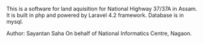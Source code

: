 This is a software for land aquisition for National Highway 37/37A in Assam.
It is built in php and powered by Laravel 4.2 framework. Database is in mysql.

Author: Sayantan Saha
On behalf of National Informatics Centre, Nagaon.
